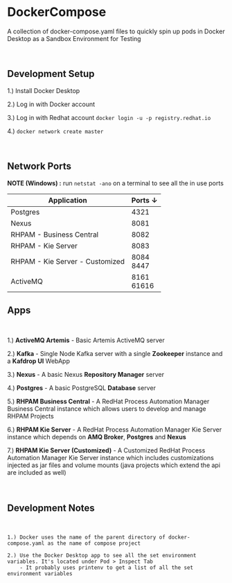 # DockerCompose

A collection of docker-compose.yaml files to quickly spin up pods in Docker Desktop as a Sandbox Environment for Testing

<br/>

## Development Setup

1.) Install Docker Desktop

2.) Log in with Docker account

3.) Log in with Redhat account `docker login -u -p registry.redhat.io`

4.) `docker network create master`

<br />

## Network Ports

**NOTE (Windows) :** run `netstat -ano` on a terminal to see all the in use ports

| Application | Ports ↓ |
| --- | --- |
| Postgres | 4321 |
| Nexus | 8081 |
| RHPAM - Business Central | 8082 |
| RHPAM - Kie Server | 8083 |
| RHPAM - Kie Server - Customized | 8084 <br /> 8447 |
| ActiveMQ | 8161 <br /> 61616 |

## Apps
<br/>

1.) **ActiveMQ Artemis** - Basic Artemis ActiveMQ server

2.) **Kafka** - Single Node Kafka server with a single **Zookeeper** instance and a **Kafdrop UI** WebApp

3.) **Nexus** - A basic Nexus **Repository Manager** server

4.) **Postgres** - A basic PostgreSQL **Database** server

5.) **RHPAM Business Central** - A RedHat Process Automation Manager Business Central instance which allows users to develop and manage RHPAM Projects

6.) **RHPAM Kie Server** - A RedHat Process Automation Manager Kie Server instance which depends on **AMQ Broker**, **Postgres** and **Nexus**

7.) **RHPAM Kie Server (Customized)** - A Customized RedHat Process Automation Manager Kie Server instance which includes customizations injected as jar files and volume mounts (java projects which extend the api are included as well)

<br/>

## Development Notes
<br/>

```
1.) Docker uses the name of the parent directory of docker-compose.yaml as the name of compose project

2.) Use the Docker Desktop app to see all the set environment variables. It's located under Pod > Inspect Tab
    - It probably uses printenv to get a list of all the set environment variables
```